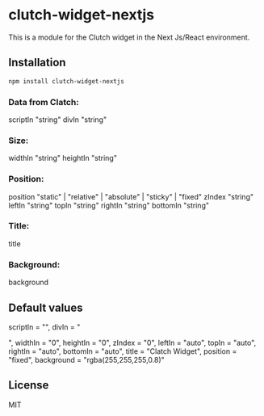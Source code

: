 # clutch-widget-nextjs

This is a module for the Clutch widget in the Next Js/React environment.

## Installation

```sh
npm install clutch-widget-nextjs
```

### Data from Clatch:
scriptIn    "string"
divIn       "string"

### Size:
widthIn     "string"
heightIn    "string"

### Position:
position    "static" | "relative" | "absolute" | "sticky" | "fixed"
zIndex      "string"
leftIn      "string"
topIn       "string"
rightIn     "string"
bottomIn    "string"

### Title:

title

### Background:

background

## Default values

scriptIn    = "<script></script>",
divIn       = "<div></div>",
widthIn     = "0",
heightIn    = "0",
zIndex      = "0",
leftIn      = "auto",
topIn       = "auto",
rightIn     = "auto",
bottomIn    = "auto",
title       = "Clatch Widget",
position    = "fixed",
background  = "rgba(255,255,255,0.8)"

## License

MIT
